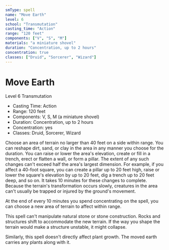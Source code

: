 ```yaml
---
smType: spell
name: "Move Earth"
level: 6
school: "Transmutation"
casting_time: "Action"
range: "120 feet"
components: ["V", "S", "M"]
materials: "a miniature shovel"
duration: "Concentration, up to 2 hours"
concentration: true
classes: ["Druid", "Sorcerer", "Wizard"]
---
```


# Move Earth
Level 6 Transmutation

- Casting Time: Action
- Range: 120 feet
- Components: V, S, M (a miniature shovel)
- Duration: Concentration, up to 2 hours
- Concentration: yes
- Classes: Druid, Sorcerer, Wizard

Choose an area of terrain no larger than 40 feet on a side within range. You can reshape dirt, sand, or clay in the area in any manner you choose for the duration. You can raise or lower the area's elevation, create or fill in a trench, erect or flatten a wall, or form a pillar. The extent of any such changes can't exceed half the area's largest dimension. For example, if you affect a 40-foot square, you can create a pillar up to 20 feet high, raise or lower the square's elevation by up to 20 feet, dig a trench up to 20 feet deep, and so on. It takes 10 minutes for these changes to complete. Because the terrain's transformation occurs slowly, creatures in the area can't usually be trapped or injured by the ground's movement.

At the end of every 10 minutes you spend concentrating on the spell, you can choose a new area of terrain to affect within range.

This spell can't manipulate natural stone or stone construction. Rocks and structures shift to accommodate the new terrain. If the way you shape the terrain would make a structure unstable, it might collapse.

Similarly, this spell doesn't directly affect plant growth. The moved earth carries any plants along with it.
